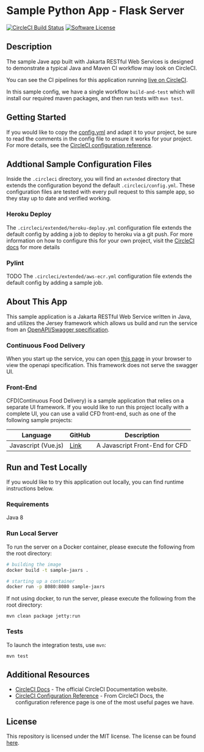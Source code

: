 # Sample Python App - Flask Server

[![CircleCI Build Status](https://circleci.com/gh/CircleCI-Public/sample-jaxrx-cfd.svg?style=shield)](https://circleci.com/gh/CircleCI-Public/sample-jaxrs-cfd) [![Software License](https://img.shields.io/badge/license-MIT-blue.svg)](https://raw.githubusercontent.com/CircleCI-Public/sample-python-cfd/main/LICENSE)

## Description

The sample Jave app built with Jakarta RESTful Web Services is designed to demonstrate a typical Java and Maven CI workflow may look on CircleCI.

You can see the CI pipelines for this application running [live on CircleCI](https://app.circleci.com/pipelines/github/CircleCI-Public/sample-jaxrs-cfd?branch=main).

In this sample config, we have a single workflow `build-and-test` which will install our required maven packages, and then run tests with `mvn test`.

## Getting Started

If you would like to copy the [config.yml](https://github.com/CircleCI-public/sample-jaxrs-cfd/blob/main/.circleci/config.yml) and adapt it to your project, be sure to read the comments in the config file to ensure it works for your project. For more details, see the [CircleCI configuration reference](https://circleci.com/docs/2.0/configuration-reference/).

## Addtional Sample Configuration Files

Inside the `.circleci` directory, you will find an `extended` directory that extends the configuration beyond the default `.circleci/config.yml`. These configuration files are tested with every pull request to this sample app, so they stay up to date and verified working.

### Heroku Deploy

The `.circleci/extended/heroku-deploy.yml` configuration file extends the default config by adding a job to deploy to heroku via a git push. For more information on how to configure this for your own project, visit the [CircleCI docs](https://circleci.com/docs/2.0/deployment-integrations/#a-simple-example-using-heroku) for more details

### Pylint

TODO
The `.circleci/extended/aws-ecr.yml` configuration file extends the default config by adding a sample job. 

## About This App

This sample application is a Jakarta RESTful Web Service written in Java, and utilizes the Jersey framework which allows us build and run the service from an [OpenAPI/Swagger specification](https://swagger.io/specification/).

### Continuous Food Delivery

When you start up the service, you can open [this page](http://localhost:8080/CFD/1.0.0/swagger.json) in your browser to view the openapi specification. This framework does not serve the swagger UI.

### Front-End

CFD(Continuous Food Delivery) is a sample application that relies on a separate UI framework. If you would like to run this project locally with a complete UI, you can use a valid CFD front-end, such as one of the following sample projects:

| Language |  GitHub | Description |
|---|---|---|
|  Javascript (Vue.js) | [Link](https://github.com/CircleCI-Public/sample-javascript-cfd)  | A Javascript Front-End for CFD |

## Run and Test Locally

If you would like to try this application out locally, you can find runtime instructions below.

### Requirements

Java 8

### Run Local Server

To run the server on a Docker container, please execute the following from the root directory:

```bash
# building the image
docker build -t sample-jaxrs .

# starting up a container
docker run -p 8080:8080 sample-jaxrs
```

If not using docker, to run the server, please execute the following from the root directory:

```
mvn clean package jetty:run
```

### Tests

To launch the integration tests, use `mvn`:

```
mvn test
```

## Additional Resources

* [CircleCI Docs](https://circleci.com/docs/) - The official CircleCI Documentation website.
* [CircleCI Configuration Reference](https://circleci.com/docs/2.0/configuration-reference/#section=configuration) - From CircleCI Docs, the configuration reference page is one of the most useful pages we have.


## License

This repository is licensed under the MIT license.
The license can be found [here](./LICENSE).
